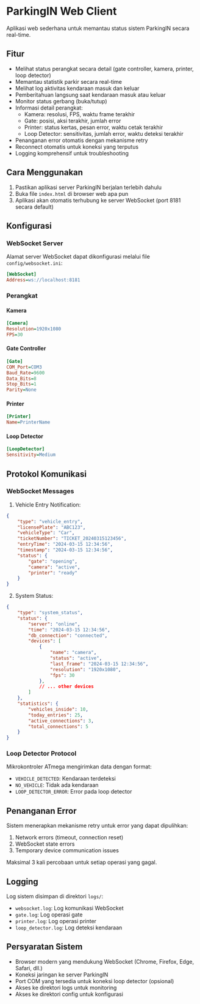 # ParkingIN Web Client

Aplikasi web sederhana untuk memantau status sistem ParkingIN secara real-time.

## Fitur

- Melihat status perangkat secara detail (gate controller, kamera, printer, loop detector)
- Memantau statistik parkir secara real-time
- Melihat log aktivitas kendaraan masuk dan keluar
- Pemberitahuan langsung saat kendaraan masuk atau keluar
- Monitor status gerbang (buka/tutup)
- Informasi detail perangkat:
  - Kamera: resolusi, FPS, waktu frame terakhir
  - Gate: posisi, aksi terakhir, jumlah error
  - Printer: status kertas, pesan error, waktu cetak terakhir
  - Loop Detector: sensitivitas, jumlah error, waktu deteksi terakhir
- Penanganan error otomatis dengan mekanisme retry
- Reconnect otomatis untuk koneksi yang terputus
- Logging komprehensif untuk troubleshooting

## Cara Menggunakan

1. Pastikan aplikasi server ParkingIN berjalan terlebih dahulu
2. Buka file `index.html` di browser web apa pun
3. Aplikasi akan otomatis terhubung ke server WebSocket (port 8181 secara default)

## Konfigurasi

### WebSocket Server

Alamat server WebSocket dapat dikonfigurasi melalui file `config/websocket.ini`:

```ini
[WebSocket]
Address=ws://localhost:8181
```

### Perangkat

#### Kamera
```ini
[Camera]
Resolution=1920x1080
FPS=30
```

#### Gate Controller
```ini
[Gate]
COM_Port=COM3
Baud_Rate=9600
Data_Bits=8
Stop_Bits=1
Parity=None
```

#### Printer
```ini
[Printer]
Name=PrinterName
```

#### Loop Detector
```ini
[LoopDetector]
Sensitivity=Medium
```

## Protokol Komunikasi

### WebSocket Messages

1. Vehicle Entry Notification:
```json
{
    "type": "vehicle_entry",
    "licensePlate": "ABC123",
    "vehicleType": "Car",
    "ticketNumber": "TICKET_20240315123456",
    "entryTime": "2024-03-15 12:34:56",
    "timestamp": "2024-03-15 12:34:56",
    "status": {
        "gate": "opening",
        "camera": "active",
        "printer": "ready"
    }
}
```

2. System Status:
```json
{
    "type": "system_status",
    "status": {
        "server": "online",
        "time": "2024-03-15 12:34:56",
        "db_connection": "connected",
        "devices": [
            {
                "name": "camera",
                "status": "active",
                "last_frame": "2024-03-15 12:34:56",
                "resolution": "1920x1080",
                "fps": 30
            },
            // ... other devices
        ]
    },
    "statistics": {
        "vehicles_inside": 10,
        "today_entries": 25,
        "active_connections": 3,
        "total_connections": 5
    }
}
```

### Loop Detector Protocol

Mikrokontroler ATmega mengirimkan data dengan format:
- `VEHICLE_DETECTED`: Kendaraan terdeteksi
- `NO_VEHICLE`: Tidak ada kendaraan
- `LOOP_DETECTOR_ERROR`: Error pada loop detector

## Penanganan Error

Sistem menerapkan mekanisme retry untuk error yang dapat dipulihkan:
1. Network errors (timeout, connection reset)
2. WebSocket state errors
3. Temporary device communication issues

Maksimal 3 kali percobaan untuk setiap operasi yang gagal.

## Logging

Log sistem disimpan di direktori `logs/`:
- `websocket.log`: Log komunikasi WebSocket
- `gate.log`: Log operasi gate
- `printer.log`: Log operasi printer
- `loop_detector.log`: Log deteksi kendaraan

## Persyaratan Sistem

- Browser modern yang mendukung WebSocket (Chrome, Firefox, Edge, Safari, dll.)
- Koneksi jaringan ke server ParkingIN
- Port COM yang tersedia untuk koneksi loop detector (opsional)
- Akses ke direktori logs untuk monitoring
- Akses ke direktori config untuk konfigurasi 